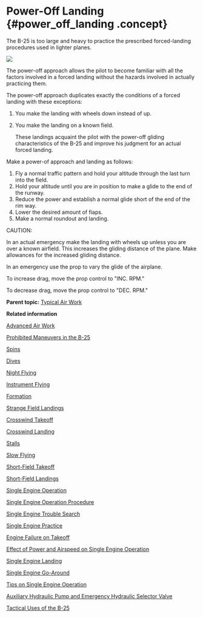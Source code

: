 # Power-Off Landing {#power_off_landing .concept}

The B-25 is too large and heavy to practice the prescribed forced-landing procedures used in lighter planes.

 ![](../images/landing_power_off.png) 

The power-off approach allows the pilot to become familiar with all the factors involved in a forced landing without the hazards involved in actually practicing them.

The power-off approach duplicates exactly the conditions of a forced landing with these exceptions:

1.  You make the landing with wheels down instead of up.
2.  You make the landing on a known field.

    These landings acquaint the pilot with the power-off gliding characteristics of the B-25 and improve his judgment for an actual forced landing.


Make a power-of approach and landing as follows:

1.  Fly a normal traffic pattern and hold your altitude through the last turn into the field.
2.  Hold your altitude until you are in position to make a glide to the end of the runway.
3.  Reduce the power and establish a normal glide short of the end of the rim way.
4.  Lower the desired amount of fiaps.
5.  Make a normal roundout and landing.

CAUTION:

In an actual emergency make the landing with wheels up unless you are over a known airfield. This increases the gliding distance of the plane. Make allowances for the increased gliding distance.

In an emergency use the prop to vary the glide of the airplane.

To increase drag, move the prop control to "INC. RPM."

To decrease drag, move the prop control to "DEC. RPM."

**Parent topic:** [Typical Air Work](../topics/typical_air_work.md)

**Related information**  


[Advanced Air Work](../topics/advanced_air_work.md)

[Prohibited Maneuvers in the B-25](../topics/prohibited_maneuvers_in_the_b_25.md)

[Spins](../topics/spins.md)

[Dives](../topics/dives.md)

[Night Flying](../topics/night_flying.md)

[Instrument Flying](../topics/instrument_flying.md)

[Formation](../topics/formation.md)

[Strange Field Landings](../topics/strange_field_landings.md)

[Crosswind Takeoff](../topics/crosswind_takeoff.md)

[Crosswind Landing](../topics/crosswind_landing.md)

[Stalls](../topics/stalls.md)

[Slow Flying](../topics/slow_flying.md)

[Short-Field Takeoff](../topics/short_field_takeoff.md)

[Short-Field Landings](../topics/short_field_landings.md)

[Single Engine Operation](../topics/single_engine_operation.md)

[Single Engine Operation Procedure](../topics/single_engine_operation_procedure.md)

[Single Engine Trouble Search](../topics/single_engine_trouble_search.md)

[Single Engine Practice](../topics/single_engine_practice.md)

[Engine Failure on Takeoff](../topics/engine_failure_on_takeoff.md)

[Effect of Power and Airspeed on Single Engine Operation](../topics/effect_of_power_and_airspeed_on_single_engine_operation.md)

[Single Engine Landing](../topics/single_engine_landing.md)

[Single Engine Go-Around](../topics/single_engine_go_around.md)

[Tips on Single Engine Operation](../topics/tips_on_single_engine_operation.md)

[Auxiliary Hydraulic Pump and Emergency Hydraulic Selector Valve](../topics/auxiliary_hydraulic_pump_and_emergency_hydraulic_selector_valve.md)

[Tactical Uses of the B-25](../topics/tactical_uses_of_the_b_25.md)

